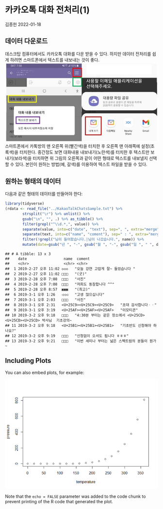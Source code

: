 카카오톡 대화 전처리(1)
================
김종헌
2022-01-18

## 데이터 다운로드

데스크탑 컴퓨터에서도 카카오톡 대화를 다운 받을 수 있다. 하지만 데이터 전처리를 쉽게 하려면 스마트폰에서 텍스트를 내보내는 것이 좋다.  
![](https://raw.githubusercontent.com/cysics/cysics.github.io/master/_posts/2022-01-18-kakaotalk-preprocessing_files/figure-gfm/kakaotalk.jpg)  
스마트폰에서 카톡방의 맨 오른쪽 위(빨간색)을 터치한 후 오른쪽 맨 아래쪽에 설정(초록색)을 터치한다. 중간정도 보면 대화내용 내보내기(노란색)를 터치한 후 텍스트만 보내기(보라색)을 터치하면 위 그림의 오른쪽과 같이 어떤 형태로 텍스트를 내보낼지 선택할 수 있다. 본인이 원하는 방법(예, 갈색)를 이용하여 텍스트 파일을 받을 수 있다.

## 원하는 형태의 데이터

다음과 같은 형태의 데이터를 만들어야 한다:

``` r
library(tidyverse)
(rdata <- read_file("../KakaoTalkChatsSample.txt") %>%                           # txt 파일 읽어오기
        strsplit("\r") %>% unlist() %>%                                          # 같은 사람의 글은 한 줄로
        gsub("\n", "", .) %>% as_tibble() %>%                                    # 줄바꿈 없애고 tibble 형태로
        filter(grepl("^\\d.*,", value)) %>%                                      # 숫자로 시작하고 ,가 있는 것만 선택
        separate(value, into=c("date", "text"), sep=", ", extra="merge") %>%     # 날짜와 글 분리
        separate(text, into=c("name", "coment"), sep=" : ", extra="merge") %>%   # 이름과 글 내용 분리
        filter(!grepl("님이 들어왔습니다.|님이 나갔습니다.", name)) %>%          # 들어오고 나간 메시지 삭제
        mutate(date=gsub("년 ", "-", gsub("월 ", "-", gsub("일 ", " ", date))))) # 년월일 대체 및 삭제
```

    ## # A tibble: 13 x 3
    ##    date                 name  coment                                            
    ##    <chr>                <chr> <chr>                                             
    ##  1 2019-2-27 오후 11:02 ◇◇◇   "오늘 강연 고맙게 잘~ 들었습니다 "                
    ##  2 2019-2-27 오후 11:02 □□□   "(굿)"                                            
    ##  3 2019-2-28 오후 7:08  □□□   "사진"                                            
    ##  4 2019-2-28 오후 7:08  □□□   "저희도 동참합니다 ^^"                            
    ##  5 2019-2-28 오후 8:57  ▣▣▣   "(최고)"                                          
    ##  6 2019-3-1 오후 1:26   ◁◁◁   "고생 많으십니다"                                 
    ##  7 2019-3-1 오후 2:03   □□□   "사진"                                            
    ##  8 2019-3-1 오후 2:31   <U+25C9><U+25C9><U+25C9>   "초대 감사합니다ㆍㆍ"                             
    ##  9 2019-3-1 오후 3:19   <U+25AF><U+25AF><U+25AF>   "이모티콘"                                        
    ## 10 2019-3-2 오후 9:18   □□□   "4:30분 부터는 같은 장소에서 <U+25CD><U+25CD><U+25CD> 박사님  기초강의~
    ## 11 2019-3-2 오후 9:18   <U+25B1><U+25B1><U+25B1>   "기초반도 신청해야 하나요?"                       
    ## 12 2019-3-2 오후 9:19   □□□   "신청없이 오셔도 됩니다 ㅎㅎㅎ"                   
    ## 13 2019-3-2 오후 9:21   □□□   "이번 세미나 부터는 넓은 스펙트럼의 분들이 뭔가 ~

## Including Plots

You can also embed plots, for example:

![](https://raw.githubusercontent.com/cysics/cysics.github.io/master/_posts/2022-01-18-kakaotalk-preprocessing_files/figure-gfm/pressure-1.png)<!-- -->

Note that the `echo = FALSE` parameter was added to the code chunk to
prevent printing of the R code that generated the plot.

